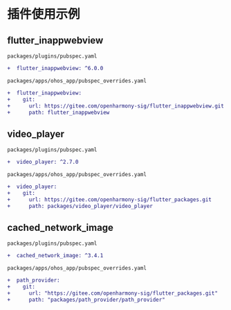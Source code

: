 # 插件使用示例

## flutter_inappwebview

`packages/plugins/pubspec.yaml`

```diff
+  flutter_inappwebview: ^6.0.0
```

`packages/apps/ohos_app/pubspec_overrides.yaml`

```diff
+  flutter_inappwebview:
+    git:
+      url: https://gitee.com/openharmony-sig/flutter_inappwebview.git
+      path: flutter_inappwebview
```

## video_player

`packages/plugins/pubspec.yaml`

```diff
+  video_player: ^2.7.0
```

`packages/apps/ohos_app/pubspec_overrides.yaml`

```diff
+  video_player:
+    git:
+      url: https://gitee.com/openharmony-sig/flutter_packages.git
+      path: packages/video_player/video_player
```
## cached_network_image

`packages/plugins/pubspec.yaml`

```diff
+  cached_network_image: ^3.4.1
```

`packages/apps/ohos_app/pubspec_overrides.yaml`

```diff
+  path_provider:
+    git:
+      url: "https://gitee.com/openharmony-sig/flutter_packages.git"
+      path: "packages/path_provider/path_provider"
```